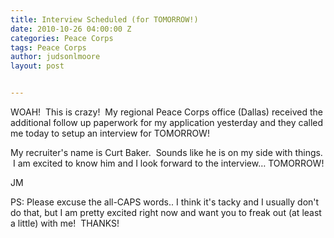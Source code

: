 ```yaml
---
title: Interview Scheduled (for TOMORROW!)
date: 2010-10-26 04:00:00 Z
categories: Peace Corps
tags: Peace Corps
author: judsonlmoore
layout: post


---
```


WOAH!  This is crazy!  My regional Peace Corps office (Dallas) received the additional follow up paperwork for my application yesterday and they called me today to setup an interview for TOMORROW!

My recruiter's name is Curt Baker.  Sounds like he is on my side with things.  I am excited to know him and I look forward to the interview… TOMORROW!

JM

PS: Please excuse the all-CAPS words.. I think it's tacky and I usually don't do that, but I am pretty excited right now and want you to freak out (at least a little) with me!  THANKS!
